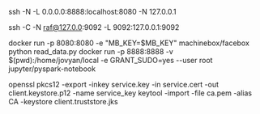 ssh -N -L 0.0.0.0:8888:localhost:8080 -N 127.0.0.1

ssh -C -N raf@127.0.0:9092 -L 9092:127.0.0.1:9092


docker run -p 8080:8080 -e "MB_KEY=$MB_KEY" machinebox/facebox
python read_data.py
docker run -p 8888:8888 -v $(pwd):/home/jovyan/local  -e GRANT_SUDO=yes --user root jupyter/pyspark-notebook


openssl pkcs12 -export -inkey service.key -in service.cert -out client.keystore.p12 -name service_key
keytool -import -file ca.pem -alias CA -keystore client.truststore.jks